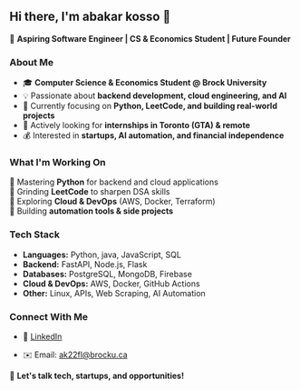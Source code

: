 ## Hi there, I'm abakar kosso 👋

🚀 **Aspiring Software Engineer | CS & Economics Student | Future Founder**

### About Me
- 🎓 **Computer Science & Economics Student @ Brock University**
- 💡 Passionate about **backend development, cloud engineering, and AI**
- 🎯 Currently focusing on **Python, LeetCode, and building real-world projects**
- 💼 Actively looking for **internships in Toronto (GTA) & remote**
- 💰 Interested in **startups, AI automation, and financial independence**

### What I'm Working On
🔹 Mastering **Python** for backend and cloud applications  
🔹 Grinding **LeetCode** to sharpen DSA skills  
🔹 Exploring **Cloud & DevOps** (AWS, Docker, Terraform)  
🔹 Building **automation tools & side projects**  

### Tech Stack
- **Languages:** Python, java, JavaScript, SQL
- **Backend:** FastAPI, Node.js, Flask
- **Databases:** PostgreSQL, MongoDB, Firebase
- **Cloud & DevOps:** AWS, Docker, GitHub Actions
- **Other:** Linux, APIs, Web Scraping, AI Automation

### Connect With Me
- 🔗 [LinkedIn](https://www.linkedin.com/in/abakarkosso/)

- ✉️ Email: ak22fl@brocku.ca

💬 **Let's talk tech, startups, and opportunities!**
